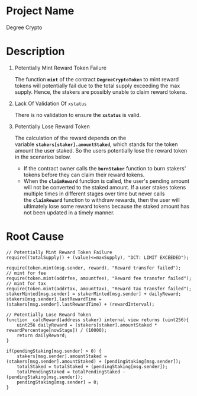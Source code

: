 # Project Name
Degree Crypto

# Description
1. Potentially Mint Reward Token Failure
    
    The function **`mint`** of the contract **`DegreeCryptoToken`** to mint reward tokens will potentially fail due to the total supply exceeding the max supply. Hence, the stakers are possibly unable to claim reward tokens.
    
2. Lack Of Validation Of `xstatus`
    
    There is no validation to ensure the **`xstatus`** is valid.
    
3. Potentially Lose Reward Token
    
    The calculation of the reward depends on the variable **`stakers[staker].amountStaked`**, which stands for the token amount the user staked. So the users potentially lose the reward token in the scenarios below.
    
    - If the contract owner calls the **`burnStaker`** function to burn stakers' tokens before they can claim their reward tokens.
    - When the **`claimReward`** function is called, the user's pending amount will not be converted to the staked amount. If a user stakes tokens multiple times in different stages over time but never calls the **`claimReward`** function to withdraw rewards, then the user will ultimately lose some reward tokens because the staked amount has not been updated in a timely manner.

# Root Cause
```solidity
// Potentially Mint Reward Token Failure
require((totalSupply() + (value)<=maxSupply), "DCT: LIMIT EXCEEDED");

require(token.mint(msg.sender, reward), "Reward transfer failed");
// mint for fee
require(token.mint(addrfee, amountfee), "Reward fee transfer failed");
// mint for tax
require(token.mint(addrtax, amounttax), "Reward tax transfer failed");
stakerMinted[msg.sender] = stakerMinted[msg.sender] + dailyReward;
stakers[msg.sender].lastRewardTime = (stakers[msg.sender].lastRewardTime) + (rewardInterval);

// Potentially Lose Reward Token
function _calcReward(address staker) internal view returns (uint256){
    uint256 dailyReward = (stakers[staker].amountStaked * rewardPercentage[nowStage]) / (10000);
    return dailyReward;
}

if(pendingStaking[msg.sender] > 0) {
    stakers[msg.sender].amountStaked = (stakers[msg.sender].amountStaked) + (pendingStaking[msg.sender]);
    totalStaked = totalStaked + (pendingStaking[msg.sender]);
    totalPendingStaked = totalPendingStaked - (pendingStaking[msg.sender]);
    pendingStaking[msg.sender] = 0;
}